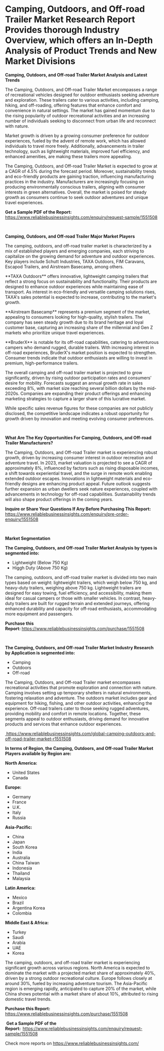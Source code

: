 <p><h1>Camping, Outdoors, and Off-road Trailer Market Research Report Provides thorough Industry Overview, which offers an In-Depth Analysis of Product Trends and New Market Divisions</h1></p><p><strong>Camping, Outdoors, and Off-road Trailer Market Analysis and Latest Trends</strong></p>
<p><p>The Camping, Outdoors, and Off-road Trailer Market encompasses a range of recreational vehicles designed for outdoor enthusiasts seeking adventure and exploration. These trailers cater to various activities, including camping, hiking, and off-roading, offering features that enhance comfort and convenience in natural settings. The market has gained momentum due to the rising popularity of outdoor recreational activities and an increasing number of individuals seeking to disconnect from urban life and reconnect with nature.</p><p>Market growth is driven by a growing consumer preference for outdoor experiences, fueled by the advent of remote work, which has allowed individuals to travel more freely. Additionally, advancements in trailer technology, such as lightweight materials, improved fuel efficiency, and enhanced amenities, are making these trailers more appealing. </p><p>The Camping, Outdoors, and Off-road Trailer Market is expected to grow at a CAGR of 4.5% during the forecast period. Moreover, sustainability trends and eco-friendly products are gaining traction, influencing manufacturing practices in the industry. Manufacturers are increasingly focusing on producing environmentally conscious trailers, aligning with consumer interests in green alternatives. Overall, the market is poised for steady growth as consumers continue to seek outdoor adventures and unique travel experiences.</p></p>
<p><strong>Get a Sample PDF of the Report:&nbsp;</strong> <a href="https://www.reliablebusinessinsights.com/enquiry/request-sample/1551508?utm_campaign=2379&utm_medium=2&utm_source=Github&utm_content=ia&utm_term=15022025&utm_id=camping-outdoors-and-off-road-trailer">https://www.reliablebusinessinsights.com/enquiry/request-sample/1551508</a></p>
<p>&nbsp;</p>
<p><strong>Camping, Outdoors, and Off-road Trailer Major Market Players</strong></p>
<p><p>The camping, outdoors, and off-road trailer market is characterized by a mix of established players and emerging companies, each striving to capitalize on the growing demand for adventure and outdoor experiences. Key players include Schutt Industries, TAXA Outdoors, FIM Caravans, Escapod Trailers, and Airstream Basecamp, among others.</p><p>**TAXA Outdoors** offers innovative, lightweight camping trailers that reflect a strong focus on sustainability and functionality. Their products are designed to enhance outdoor experiences while maintaining ease of transport. As interest in eco-friendly and versatile camping solutions rises, TAXA's sales potential is expected to increase, contributing to the market's growth.</p><p>**Airstream Basecamp** represents a premium segment of the market, appealing to consumers looking for high-quality, stylish trailers. The company has seen steady growth due to its brand heritage and loyal customer base, capturing an increasing share of the millennial and Gen Z markets who prioritize unique travel experiences.</p><p>**BruderX** is notable for its off-road capabilities, catering to adventurous campers who demand rugged, durable trailers. With increasing interest in off-road experiences, BruderX's market position is expected to strengthen. Consumer trends indicate that outdoor enthusiasts are willing to invest in premium, high-performance trailers.</p><p>The overall camping and off-road trailer market is projected to grow significantly, driven by rising outdoor participation rates and consumers’ desire for mobility. Forecasts suggest an annual growth rate in sales exceeding 8%, with market size reaching several billion dollars by the mid-2020s. Companies are expanding their product offerings and enhancing marketing strategies to capture a larger share of this lucrative market.</p><p>While specific sales revenue figures for these companies are not publicly disclosed, the competitive landscape indicates a robust opportunity for growth driven by innovation and meeting evolving consumer preferences.</p></p>
<p>&nbsp;</p>
<p><strong>What Are The Key Opportunities For Camping, Outdoors, and Off-road Trailer Manufacturers?</strong></p>
<p><p>The Camping, Outdoors, and Off-road Trailer market is experiencing robust growth, driven by increasing consumer interest in outdoor recreation and adventure travel. In 2023, market valuation is projected to see a CAGR of approximately 8%, influenced by factors such as rising disposable incomes, a shift towards experiential travel, and the surge in remote work enabling extended outdoor escapes. Innovations in lightweight materials and eco-friendly designs are enhancing product appeal. Future outlook suggests further expansion as urban dwellers seek nature experiences, coupled with advancements in technology for off-road capabilities. Sustainability trends will also shape product offerings in the coming years.</p></p>
<p><strong>Inquire or Share Your Questions If Any Before Purchasing This Report:</strong> <a href="https://www.reliablebusinessinsights.com/enquiry/pre-order-enquiry/1551508?utm_campaign=2379&utm_medium=2&utm_source=Github&utm_content=ia&utm_term=15022025&utm_id=camping-outdoors-and-off-road-trailer">https://www.reliablebusinessinsights.com/enquiry/pre-order-enquiry/1551508</a></p>
<p>&nbsp;</p>
<p><strong>Market Segmentation</strong></p>
<p><strong>The Camping, Outdoors, and Off-road Trailer Market Analysis by types is segmented into:</strong></p>
<p><ul><li>Lightweight (Below 750 Kg)</li><li>Higgh Duty (Above 750 Kg)</li></ul></p>
<p><p>The camping, outdoors, and off-road trailer market is divided into two main types based on weight: lightweight trailers, which weigh below 750 kg, and heavy-duty trailers, weighing above 750 kg. Lightweight trailers are designed for easy towing, fuel efficiency, and accessibility, making them ideal for casual campers or those with smaller vehicles. In contrast, heavy-duty trailers are built for rugged terrain and extended journeys, offering enhanced durability and capacity for off-road enthusiasts, accommodating more equipment and passengers.</p></p>
<p><strong>Purchase this Report:&nbsp;</strong><a href="https://www.reliablebusinessinsights.com/purchase/1551508?utm_campaign=2379&utm_medium=2&utm_source=Github&utm_content=ia&utm_term=15022025&utm_id=camping-outdoors-and-off-road-trailer">https://www.reliablebusinessinsights.com/purchase/1551508</a></p>
<p>&nbsp;</p>
<p><strong>The Camping, Outdoors, and Off-road Trailer Market Industry Research by Application is segmented into:</strong></p>
<p><ul><li>Camping</li><li>Outdoors</li><li>Off-road</li></ul></p>
<p><p>The Camping, Outdoors, and Off-road Trailer market encompasses recreational activities that promote exploration and connection with nature. Camping involves setting up temporary shelters in natural environments, fostering relaxation and adventure. The outdoors market includes gear and equipment for hiking, fishing, and other outdoor activities, enhancing the experience. Off-road trailers cater to those seeking rugged adventures, providing mobility and comfort in remote locations. Together, these segments appeal to outdoor enthusiasts, driving demand for innovative products and services that enhance outdoor experiences.</p></p>
<p><a href="https://www.reliablebusinessinsights.com/global-camping-outdoors-and-off-road-trailer-market-r1551508?utm_campaign=2379&utm_medium=2&utm_source=Github&utm_content=ia&utm_term=15022025&utm_id=camping-outdoors-and-off-road-trailer">&nbsp;https://www.reliablebusinessinsights.com/global-camping-outdoors-and-off-road-trailer-market-r1551508</a></p>
<p><strong>In terms of Region, the Camping, Outdoors, and Off-road Trailer Market Players available by Region are:</strong></p>
<p>
    <p> <strong> North America: </strong>
        <ul>
            <li>United States</li>
            <li>Canada</li>
        </ul>
        </p> 
    <p> <strong> Europe: </strong>
        <ul>
            <li>Germany</li>
            <li>France</li>
            <li>U.K.</li>
            <li>Italy</li>
            <li>Russia</li>
        </ul>
        </p> 
    <p> <strong> Asia-Pacific: </strong>
        <ul>
            <li>China</li>
            <li>Japan</li>
            <li>South Korea</li>
            <li>India</li>
            <li>Australia</li>
            <li>China Taiwan</li>
            <li>Indonesia</li>
            <li>Thailand</li>
            <li>Malaysia</li>
        </ul>
        </p> 
    <p> <strong> Latin America: </strong>
        <ul>
            <li>Mexico</li>
            <li>Brazil</li>
            <li>Argentina Korea</li>
            <li>Colombia</li>
        </ul>
        </p> 
    <p> <strong> Middle East & Africa: </strong>
        <ul>
            <li>Turkey</li>
            <li>Saudi</li>
            <li>Arabia</li>
            <li>UAE</li>
            <li>Korea</li>
        </ul>
    </p>
    </p>
<p><p>The camping, outdoors, and off-road trailer market is experiencing significant growth across various regions. North America is expected to dominate the market with a projected market share of approximately 40%, driven by a strong outdoor recreational culture. Europe follows closely at around 30%, fueled by increasing adventure tourism. The Asia-Pacific region is emerging rapidly, anticipated to capture 20% of the market, while China shows potential with a market share of about 10%, attributed to rising domestic travel trends.</p></p>
<p><strong>Purchase this Report: </strong><a href="https://www.reliablebusinessinsights.com/purchase/1551508?utm_campaign=2379&utm_medium=2&utm_source=Github&utm_content=ia&utm_term=15022025&utm_id=camping-outdoors-and-off-road-trailer">https://www.reliablebusinessinsights.com/purchase/1551508</a></p>
<p>&nbsp;<strong>Get a Sample PDF of the Report:&nbsp;&nbsp;</strong><a href="https://www.reliablebusinessinsights.com/enquiry/request-sample/1551508?utm_campaign=2379&utm_medium=2&utm_source=Github&utm_content=ia&utm_term=15022025&utm_id=camping-outdoors-and-off-road-trailer">https://www.reliablebusinessinsights.com/enquiry/request-sample/1551508</a></p>
<p><strong></strong></p>
<p>Check more reports on <a href="https://www.reliablebusinessinsights.com/?utm_campaign=2379&utm_medium=2&utm_source=Github&utm_content=ia&utm_term=15022025&utm_id=camping-outdoors-and-off-road-trailer">https://www.reliablebusinessinsights.com/</a></p>